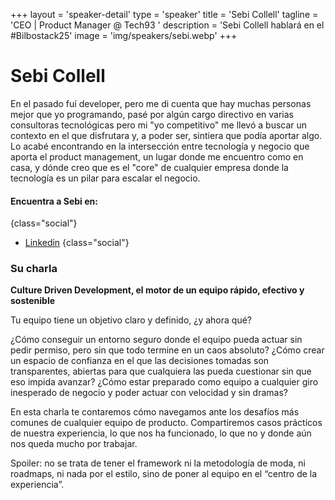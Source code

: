 +++
layout = 'speaker-detail'
type = 'speaker'
title = 'Sebi Collell'
tagline = 'CEO | Product Manager @ Tech93 '
description = 'Sebi Collell hablará en el #Bilbostack25'
image = 'img/speakers/sebi.webp'
+++

# Sebi Collell

En el pasado fuí developer, pero me di cuenta que hay muchas personas mejor que yo programando, pasé por algún cargo directivo en varias consultoras tecnológicas pero mi "yo competitivo" me llevó a buscar un contexto en el que disfrutara y, a poder ser, sintiera que podía aportar algo. Lo acabé encontrando en la intersección entre tecnología y negocio que aporta el product management, un lugar donde me encuentro como en casa, y dónde creo que es el "core" de cualquier empresa donde la tecnología es un pilar para escalar el negocio.

#### Encuentra a Sebi en:

{class="social"}

- [Linkedin](https://www.linkedin.com/in/sebicollell)
  {class="social"}

### Su charla
**Culture Driven Development, el motor de un equipo rápido, efectivo y sostenible**

Tu equipo tiene un objetivo claro y definido, ¿y ahora qué?

¿Cómo conseguir un entorno seguro donde el equipo pueda actuar sin pedir permiso, pero sin que todo termine en un caos absoluto?
¿Cómo crear un espacio de confianza en el que las decisiones tomadas son transparentes, abiertas para que cualquiera las pueda cuestionar sin que eso impida avanzar?
¿Cómo estar preparado como equipo a cualquier giro inesperado de negocio y poder actuar con velocidad y sin dramas?

En esta charla te contaremos cómo navegamos ante los desafíos más comunes de cualquier equipo de producto.
Compartiremos casos prácticos de nuestra experiencia, lo que nos ha funcionado, lo que no y donde aún nos queda mucho por trabajar.

Spoiler: no se trata de tener el framework ni la metodología de moda, ni roadmaps, ni nada por el estilo, sino de poner al equipo en el “centro de la experiencia”.
